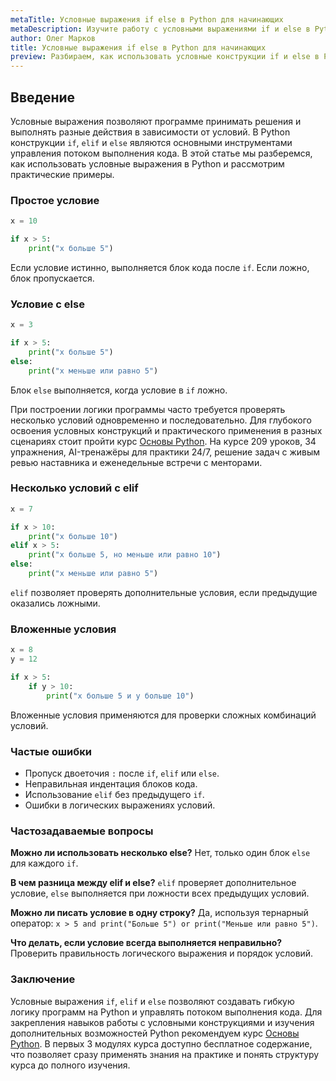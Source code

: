 ```yaml
---
metaTitle: Условные выражения if else в Python для начинающих
metaDescription: Изучите работу с условными выражениями if и else в Python, научитесь строить логические конструкции и управлять потоком выполнения программ.
author: Олег Марков
title: Условные выражения if else в Python для начинающих
preview: Разбираем, как использовать условные конструкции if и else в Python для управления логикой программы.
---
```


## Введение

Условные выражения позволяют программе принимать решения и выполнять разные действия в зависимости от условий. В Python конструкции `if`, `elif` и `else` являются основными инструментами управления потоком выполнения кода.
В этой статье мы разберемся, как использовать условные выражения в Python и рассмотрим практические примеры.

### Простое условие

```python
x = 10

if x > 5:
    print("x больше 5")
```

Если условие истинно, выполняется блок кода после `if`. Если ложно, блок пропускается.

### Условие с else

```python
x = 3

if x > 5:
    print("x больше 5")
else:
    print("x меньше или равно 5")
```

Блок `else` выполняется, когда условие в `if` ложно.

При построении логики программы часто требуется проверять несколько условий одновременно и последовательно. Для глубокого освоения условных конструкций и практического применения в разных сценариях стоит пройти курс [Основы Python](https://purpleschool.ru/course/python-basics?utm_source=knowledgebase&utm_medium=article&utm_campaign=Uslovnye_vyrazheniya_if_else_v_Python_dlya_nachinayushchih).
На курсе 209 уроков, 34 упражнения, AI-тренажёры для практики 24/7, решение задач с живым ревью наставника и еженедельные встречи с менторами.

### Несколько условий с elif

```python
x = 7

if x > 10:
    print("x больше 10")
elif x > 5:
    print("x больше 5, но меньше или равно 10")
else:
    print("x меньше или равно 5")
```

`elif` позволяет проверять дополнительные условия, если предыдущие оказались ложными.

### Вложенные условия

```python
x = 8
y = 12

if x > 5:
    if y > 10:
        print("x больше 5 и y больше 10")
```

Вложенные условия применяются для проверки сложных комбинаций условий.

### Частые ошибки

* Пропуск двоеточия `:` после `if`, `elif` или `else`.
* Неправильная индентация блоков кода.
* Использование `elif` без предыдущего `if`.
* Ошибки в логических выражениях условий.

### Частозадаваемые вопросы

**Можно ли использовать несколько else?**
Нет, только один блок `else` для каждого `if`.

**В чем разница между elif и else?**
`elif` проверяет дополнительное условие, `else` выполняется при ложности всех предыдущих условий.

**Можно ли писать условие в одну строку?**
Да, используя тернарный оператор: `x > 5 and print("Больше 5") or print("Меньше или равно 5")`.

**Что делать, если условие всегда выполняется неправильно?**
Проверить правильность логического выражения и порядок условий.

### Заключение

Условные выражения `if`, `elif` и `else` позволяют создавать гибкую логику программ на Python и управлять потоком выполнения кода.
Для закрепления навыков работы с условными конструкциями и изучения дополнительных возможностей Python рекомендуем курс [Основы Python](https://purpleschool.ru/course/python-basics?utm_source=knowledgebase&utm_medium=article&utm_campaign=Uslovnye_vyrazheniya_if_else_v_Python_dlya_nachinayushchih).
В первых 3 модулях курса доступно бесплатное содержание, что позволяет сразу применять знания на практике и понять структуру курса до полного изучения.
